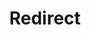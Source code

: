 ﻿---
layout: src/layouts/Redirect.astro
title: Redirect
redirect: https://yamldoc.liuyan.wang/docs/deployments/patterns/branching
pubDate:  2023-01-01
navSearch: false
navSitemap: false
navMenu: false
---
